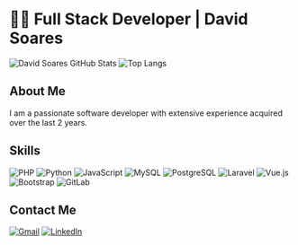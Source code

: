 # 👨‍💻 Full Stack Developer | David Soares

![David Soares GitHub Stats](https://github-readme-stats.vercel.app/api?username=Dav1dSo&show_icons=true&theme=tokyonight)
![Top Langs](https://github-readme-stats.vercel.app/api/top-langs/?username=Dav1dSo&layout=compact&langs_count=7&theme=tokyonight)

## About Me

I am a passionate software developer with extensive experience acquired over the last 2 years.

## Skills

![PHP](https://img.shields.io/badge/PHP-777BB4?style=for-the-badge&logo=php&logoColor=white)
![Python](https://img.shields.io/badge/Python-14354C?style=for-the-badge&logo=python&logoColor=white)
![JavaScript](https://img.shields.io/badge/JavaScript-F7DF1E?style=for-the-badge&logo=javascript&logoColor=black)
![MySQL](https://img.shields.io/badge/MySQL-00000F?style=for-the-badge&logo=mysql&logoColor=white)
![PostgreSQL](https://img.shields.io/badge/PostgreSQL-316192?style=for-the-badge&logo=postgresql&logoColor=white)
![Laravel](https://img.shields.io/badge/Laravel-FF2D20?style=for-the-badge&logo=laravel&logoColor=white)
![Vue.js](https://img.shields.io/badge/Vue.js-35495E?style=for-the-badge&logo=vue.js&logoColor=4FC08D)
![Bootstrap](https://img.shields.io/badge/Bootstrap-563D7C?style=for-the-badge&logo=bootstrap&logoColor=white)
![GitLab](https://img.shields.io/badge/GitLab-330F63?style=for-the-badge&logo=gitlab&logoColor=white)

## Contact Me

[![Gmail](https://img.shields.io/badge/-Gmail-%23333?style=for-the-badge&logo=gmail&logoColor=white)](mailto:davidsoares.dev@gmail.com)
[![LinkedIn](https://img.shields.io/badge/-LinkedIn-%230077B5?style=for-the-badge&logo=linkedin&logoColor=white)](https://www.linkedin.com/in/david-soares-developer-fullstack)
